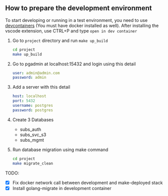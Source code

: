 
## How to prepare the development environment

To start developing or running in a test environment, you need to use [devcontainers](https://code.visualstudio.com/docs/devcontainers/containers) (You must have docker installed as well). After installing the vscode extension, use CTRL+P and type `open in dev container`

1. Go to `project` directory and run `make up_build`
    ```bash
    cd project
    make up_build
    ```
2. Go to pgadmin at localhost:15432 and login using this detail
    ```yaml
    user: admin@admin.com
    password: admin
    ```

3. Add a server with this detail

    ```yaml
    host: localhost
    port: 5432
    username: postgres
    password: postgres
    ```

4. Create 3 Databases
    - subs_auth
    - subs_svc_s3
    - subs_mgmt

5. Run database migration using make command

    ```bash
    cd project
    make migrate_clean
    ```

TODO:
- [x] Fix docker network call between development and make-deployed stack
- [x] Install golang-migrate in development container
